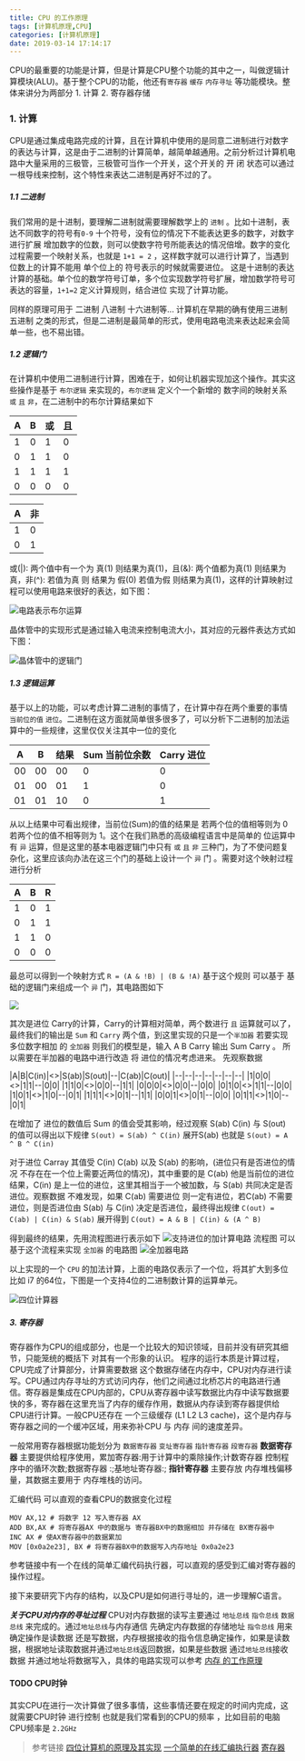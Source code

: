 ```yaml
---
title: CPU 的工作原理
tags: [计算机原理,CPU]
categories: [计算机原理]
date: 2019-03-14 17:14:17
---
```

CPU的最重要的功能是计算，但是计算是CPU整个功能的其中之一，叫做逻辑计算模块(ALU)。基于整个CPU的功能，他还有`寄存器` `缓存` `内存寻址` 等功能模块。整体来讲分为两部分 1. 计算 2. 寄存器存储
<!-- more -->

### 1. 计算
CPU是通过集成电路完成的计算，且在计算机中使用的是同意二进制进行对数字的表达与计算，这是由于二进制的计算简单，越简单越通用。之前分析过计算机电路中大量采用的三极管，三极管可当作一个开关，这个开关的 开 闭 状态可以通过一根导线来控制，这个特性来表达二进制是再好不过的了。

##### 1.1 二进制
我们常用的是十进制，要理解二进制就需要理解数学上的 `进制` 。比如十进制，表达不同数字的符号有`0-9` 十个符号，没有位的情况下不能表达更多的数字，对数字进行扩展 增加数字的位数，则可以使数字符号所能表达的情况倍增。数字的变化过程需要一个映射关系，也就是 `1+1 = 2` ，这样数字就可以进行计算了，当遇到 位数上的计算不能用 单个位上的 符号表示的时候就需要进位。
这是十进制的表达 计算的基础。单个位的数学符号订单，多个位实现数学符号扩展，增加数学符号可表达的容量，`1+1=2` 定义计算规则，结合进位 实现了计算功能。

同样的原理可用于 二进制 八进制 十六进制等...
计算机在早期的确有使用三进制 五进制 之类的形式，但是二进制是最简单的形式，使用电路电流来表达起来会简单一些，也不易出错。

##### 1.2 逻辑门
在计算机中使用二进制进行计算，困难在于，如何让机器实现加这个操作。其实这些操作是基于 `布尔逻辑` 来实现的，`布尔逻辑` 定义个一个新增的 数字间的映射关系 `或` `且` `非`，在二进制中的布尔计算结果如下

|A|B|或|且|
|--|--|--|--|
|1|0|1|0|
|0|1|1|0|
|1|1|1|1|
|0|0|0|0|

|A|非|
|--|--|
|1|0|
|0|1|

或(|): 两个值中有一个为 真(1) 则结果为真(1)，且(&): 两个值都为真(1) 则结果为真，非(^): 若值为真 则 结果为 假(0) 若值为假 则结果为真(1)，这样的计算映射过程可以使用电路来很好的表达，如下图：

![电路表示布尔运算](WX20190318-161404@2x.png)

晶体管中的实现形式是通过输入电流来控制电流大小，其对应的元器件表达方式如下图：

![晶体管中的逻辑门](WX20190318-170141@2x.png)

##### 1.3 逻辑运算
基于以上的功能，可以考虑计算二进制的事情了，在计算中存在两个重要的事情 `当前位的值` `进位`。二进制在这方面就简单很多很多了，可以分析下二进制的加法运算中的一些规律，这里仅仅关注其中一位的变化

|A|B|结果|Sum 当前位余数|Carry 进位|
|--|--|--|--|--|
|00|00|00|0|0|
|01|00|01|1|0|
|01|01|10|0|1|

从以上结果中可看出规律，当前位(Sum)的值的结果是 若两个位的值相等则为 0 若两个位的值不相等则为 1。这个在我们熟悉的高级编程语言中是简单的 位运算中有 `异` 运算，但是这里的基本电器逻辑门中只有 `或` `且` `非` 三种门，为了不使问题复杂化，这里应该向办法在这三个门的基础上设计一个 `异` 门 。需要对这个映射过程进行分析

|A|B|R|
|--|--|--|
|1|0|1|
|0|1|1|
|1|1|0|
|0|0|0|

最总可以得到一个映射方式 `R = (A & !B) | (B & !A)` 基于这个规则 可以基于 基础的逻辑门来组成一个 `异` 门，其电路图如下

![](WX20190318-171328@2x.png)

其次是进位 Carry的计算，Carry的计算相对简单，两个数进行 `且` 运算就可以了，最终我们的输出是 `Sum` 和 `Carry` 两个值，到这里实现的只是一个`半加器` 若要实现多位数字相加 的 `全加器` 则我们的模型是，输入 A B Carry 输出 Sum Carry 。
所以需要在半加器的电路中进行改造 将 进位的情况考虑进来。
先观察数据

|A|B|C(in)|<>|S(ab)|S(out)|--|C(ab)|C(out)|
|--|--|--|--|--|--|--|
|1|0|0|<>|1|1|--|0|0|
|1|1|0|<>|0|0|--|1|1|
|0|0|0|<>|0|0|--|0|0|
|0|1|0|<>|1|1|--|0|0|
|1|0|1|<>|1|0|--|0|1|
|1|1|1|<>|0|1|--|1|1|
|0|0|1|<>|0|1|--|0|0|
|0|1|1|<>|1|0|--|0|1|

在增加了 进位的数值后 Sum 的值会受其影响，经过观察 S(ab) C(in) 与 S(out) 的值可以得出以下规律 `S(out) = S(ab) ^ C(in)` 展开S(ab) 也就是 `S(out) = A ^ B ^ C(in)`

对于进位 Carray 其值受 C(in) C(ab) 以及 S(ab) 的影响，(进位只有是否进位的情况 不存在在一个位上需要近两位的情况)，其中重要的是 C(ab) 他是当前位的进位结果，C(in) 是上一位的进位，这里其相当于一个被加数，与 S(ab) 共同决定是否进位。观察数据 不难发现，如果 C(ab) 需要进位 则一定有进位，若C(ab) 不需要进位，则是否进位由 S(ab) 与 C(in) 决定是否进位，最终得出规律 `C(out) = C(ab) | C(in) & S(ab)` 展开得到 `C(out) = A & B | C(in) & (A ^ B)`

得到最终的结果，先用流程图进行表示如下
![支持进位的加计算电路 流程图](WX20190318-211547@2x.png)
可以基于这个流程来实现 `全加器` 的电路图
![全加器电路](WX20190319-022750@2x.png)

以上实现的一个 `CPU` 的加法计算，上面的电路仅表示了一个位，将其扩大到多位 比如 i7 的64位，下图是一个支持4位的二进制数计算的运算单元。

![四位计算器](WX20190319-013441@2x.png)



##### 3. 寄存器
寄存器作为CPU的组成部分，也是一个比较大的知识领域，目前并没有研究其细节，只能笼统的概括下 对其有一个形象的认识。
程序的运行本质是计算过程，CPU完成了计算部分，计算需要数据 这个数据存储在内存中，CPU对内存进行读写。CPU通过内存寻址的方式访问内存，他们之间通过北桥芯片的电路进行通信。寄存器是集成在CPU内部的，CPU从寄存器中读写数据比内存中读写数据要快的多，寄存器在这里充当了内存的缓存作用，数据从内存读到寄存器提供给CPU进行计算。一般CPU还存在 一个三级缓存 (L1 L2 L3 cache)，这个是内存与寄存器之间的一个缓冲区域，用来弥补CPU 与 内存 间的速度差异。

一般常用寄存器根据功能划分为 `数据寄存器` `变址寄存器` `指针寄存器` `段寄存器`
__数据寄存器__ 主要提供给程序使用，累加寄存器:用于计算中的乘除操作;计数寄存器 控制程序中的循环次数;数据寄存器 :;基地址寄存器:;
__指针寄存器__ 主要存放 内存堆栈偏移量，其数据主要用于 内存堆栈的访问。

汇编代码 可以直观的查看CPU的数据变化过程
```
MOV AX,12 # 将数字 12 写入寄存器 AX
ADD BX,AX # 将寄存器AX 中的数据与 寄存器BX中的数据相加 并存储在 BX寄存器中
INC AX # 使AX寄存器中的数据累加
MOV [0x0a2e23], BX # 将寄存器BX中的数据写入内存地址 0x0a2e23
```
参考链接中有一个在线的简单汇编代码执行器，可以直观的感受到汇编对寄存器的操作过程。

接下来要研究下内存的结构，以及CPU是如何进行寻址的，进一步理解C语言。

___关于CPU对内存的寻址过程___
CPU对内存数据的读写主要通过 `地址总线` `指令总线` `数据总线` 来完成的。通过`地址总线`与内存通信 先确定内存数据的存储地址 `指令总线` 用来确定操作是读数据 还是写数据，内存根据接收的指令信息确定操作，如果是读数据，根据地址读取数据并通过`地址总线`返回数据，如果是些数据 通过`地址总线`接收数据 并通过地址将数据写入，具体的电路实现可以参考 [内存 的工作原理]()

#### TODO CPU时钟
其实CPU在进行一次计算做了很多事情，这些事情还要在规定的时间内完成，这就需要CPU时钟 进行控制 也就是我们常看到的CPU的频率 ，比如目前的电脑CPU频率是 `2.2GHz` 

> 参考链接
> [四位计算机的原理及其实现](http://www.ruanyifeng.com/blog/2011/03/4-bit_computer.html)
> [一个简单的在线汇编执行器](http://www.eecso.com/test/asm/)
> [寄存器](https://zh.wikipedia.org/wiki/%E5%AF%84%E5%AD%98%E5%99%A8)
>
